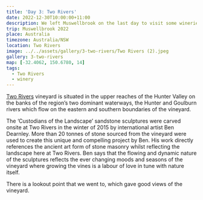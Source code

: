 ```yaml
---
title: 'Day 3: Two Rivers'
date: 2022-12-30T10:00:00+11:00
description: We left Muswellbrook on the last day to visit some wineries. First stop is Two Rivers.
trip: Muswellbrook 2022
place: Australia
timezone: Australia/NSW
location: Two Rivers
image: ../../assets/gallery/3-two-rivers/Two Rivers (2).jpeg
gallery: 3-two-rivers
map: [-32.4062, 150.6780, 14]
tags:
  - Two Rivers
  - winery
---
```


[Two Rivers](https://tworivers.com.au) vineyard is situated in the upper reaches of the Hunter Valley on the banks of the region’s two dominant waterways, the Hunter and Goulburn rivers which flow on the eastern and southern boundaries of the vineyard.

The ‘Custodians of the Landscape’ sandstone sculptures were carved onsite at Two Rivers in the winter of 2015 by international artist Ben Dearnley. More than 20 tonnes of stone sourced from the vineyard were used to create this unique and compelling project by Ben. His work directly references the ancient art form of stone masonry whilst reflecting the landscape here at Two Rivers. Ben says that the flowing and dynamic nature of the sculptures reflects the ever changing moods and seasons of the vineyard where growing the vines is a labour of love in tune with nature itself.

There is a lookout point that we went to, which gave good views of the vineyard.
